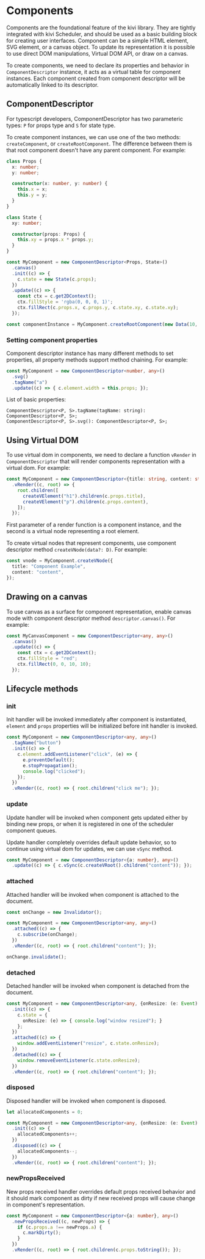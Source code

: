# Components

Components are the foundational feature of the kivi library. They are tightly integrated with kivi Scheduler, and should
be used as a basic building block for creating user interfaces. Component can be a simple HTML element, SVG element,
or a canvas object. To update its representation it is possible to use direct DOM manipulations, Virtual DOM API, or
draw on a canvas.

To create components, we need to declare its properties and behavior in `ComponentDescriptor` instance, it acts as a
virtual table for component instances. Each component created from component descriptor will be automatically linked
to its descriptor.

## ComponentDescriptor

For typescript developers, ComponentDescriptor has two parameteric types: `P` for props type and `S` for state type.

To create component instances, we can use one of the two methods: `createComponent`, or `createRootComponent`. The
difference between them is that root component doesn't have any parent component. For example:

```ts
class Props {
  x: number;
  y: number;

  constructor(x: number, y: number) {
    this.x = x;
    this.y = y;
  }
}

class State {
  xy: number;

  constructor(props: Props) {
    this.xy = props.x * props.y;
  }
}

const MyComponent = new ComponentDescriptor<Props, State>()
  .canvas()
  .init((c) => {
    c.state = new State(c.props);
  })
  .update((c) => {
    const ctx = c.get2DContext();
    ctx.fillStyle = 'rgba(0, 0, 0, 1)';
    ctx.fillRect(c.props.x, c.props.y, c.state.xy, c.state.xy);
  });

const componentInstance = MyComponent.createRootComponent(new Data(10, 20));
```

### Setting component properties

Component descriptor instance has many different methods to set properties, all property methods support method
chaining. For example:

```ts
const MyComponent = new ComponentDescriptor<number, any>()
  .svg()
  .tagName("a")
  .update((c) => { c.element.width = this.props; });
```

List of basic properties:

```
ComponentDescriptor<P, S>.tagName(tagName: string): ComponentDescriptor<P, S>;
ComponentDescriptor<P, S>.svg(): ComponentDescriptor<P, S>;
```

## Using Virtual DOM

To use virtual dom in components, we need to declare a function `vRender` in `ComponentDescriptor` that will render
components representation with a virtual dom. For example:

```ts
const MyComponent = new ComponentDescriptor<{title: string, content: string}, any>()
  .vRender((c, root) => {
    root.children([
      createVElement("h1").children(c.props.title),
      createVElement("p").children(c.props.content),
    ]);
  });
```

First parameter of a render function is a component instance, and the second is a virtual node representing a root
element.

To create virtual nodes that represent components, use component descriptor method `createVNode(data?: D)`. For example:

```ts
const vnode = MyComponent.createVNode({
  title: "Component Example",
  content: "content",
});
```

## Drawing on a canvas

To use canvas as a surface for component representation, enable canvas mode with component descriptor method
`descriptor.canvas()`. For example:

```ts
const MyCanvasComponent = new ComponentDescriptor<any, any>()
  .canvas()
  .update((c) => {
    const ctx = c.get2DContext();
    ctx.fillStyle = "red";
    ctx.fillRect(0, 0, 10, 10);
  });
```

## Lifecycle methods

### init

Init handler will be invoked immediately after component is instantiated, `element` and `props` properties will be
initialized before init handler is invoked.

```ts
const MyComponent = new ComponentDescriptor<any, any>()
  .tagName("button")
  .init((c) => {
    c.element.addEventListener("click", (e) => {
      e.preventDefault();
      e.stopPropagation();
      console.log("clicked");
    });
  })
  .vRender((c, root) => { root.children("click me"); });
```

### update

Update handler will be invoked when component gets updated either by binding new props, or when it is registered in
one of the scheduler component queues.

Update handler completely overrides default update behavior, so to continue using virtual dom for updates, we can
use `vSync` method.

```ts
const MyComponent = new ComponentDescriptor<{a: number}, any>()
  .update((c) => { c.vSync(c.createVRoot().children("content")); });
```

### attached

Attached handler will be invoked when component is attached to the document.

```ts
const onChange = new Invalidator();

const MyComponent = new ComponentDescriptor<any, any>()
  .attached((c) => {
    c.subscribe(onChange);
  })
  .vRender((c, root) => { root.children("content"); });

onChange.invalidate();
```

### detached

Detached handler will be invoked when component is detached from the document.

```ts
const MyComponent = new ComponentDescriptor<any, {onResize: (e: Event) => void}>()
  .init((c) => {
    c.state = {
      onResize: (e) => { console.log("window resized"); }
    };
  })
  .attached((c) => {
    window.addEventListener("resize", c.state.onResize);
  })
  .detached((c) => {
    window.removeEventListener(c.state.onResize);
  })
  .vRender((c, root) => { root.children("content"); });
```

### disposed

Disposed handler will be invoked when component is disposed.

```ts
let allocatedComponents = 0;

const MyComponent = new ComponentDescriptor<any, {onResize: (e: Event) => void}>()
  .init((c) => {
    allocatedComponents++;
  })
  .disposed((c) => {
    allocatedComponents--;
  })
  .vRender((c, root) => { root.children("content"); });
```

### newPropsReceived

New props received handler overrides default props received behavior and it should mark component as dirty if new
received props will cause change in component's representation.

```ts
const MyComponent = new ComponentDescriptor<{a: number}, any>()
  .newPropsReceived((c, newProps) => {
    if (c.props.a !== newProps.a) {
      c.markDirty();
    }
  })
  .vRender((c, root) => { root.children(c.props.toString()); });
```

